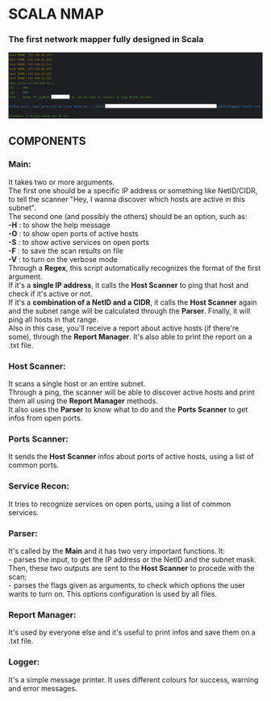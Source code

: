 <h1>SCALA NMAP</h1>
<h3>The first network mapper fully designed in Scala</h3>

<img src="screenshot.png" alt="screenshot.png"/>

<h2>COMPONENTS</h2>
<h3>Main:</h3>
<p>It takes two or more arguments. 
<br>The first one should be a specific IP address or something like NetID/CIDR,
to tell the scanner "Hey, I wanna discover which hosts are active in this subnet".
<br>The second one (and possibly the others) should be an option, such as: 
<br><strong>-H</strong> : to show the help message
<br><strong>-O</strong> : to show open ports of active hosts
<br><strong>-S</strong> : to show active services on open ports
<br><strong>-F</strong> : to save the scan results on file
<br><strong>-V</strong> : to turn on the verbose mode
<br>Through a <strong>Regex</strong>, this script automatically recognizes the format of the first argument.
<br>If it's a <strong>single IP address</strong>, it calls the <strong>Host Scanner</strong> to ping that host and check if it's active or not.
<br>If it's a <strong>combination of a NetID and a CIDR</strong>, it calls the <strong>Host Scanner</strong> again 
and the subnet range will be calculated through the <strong>Parser</strong>. Finally, it will ping all hosts in that range.
<br>Also in this case, you'll receive a report about active hosts (if there're some), through the <strong>Report Manager</strong>.
It's also able to print the report on a .txt file. 
</p>

<h3>Host Scanner:</h3>
<p>It scans a single host or an entire subnet.
<br>Through a ping, the scanner will be able to discover active hosts and print them all using the <strong>Report Manager</strong> methods.
<br>It also uses the <strong>Parser</strong> to know what to do and the <strong>Ports Scanner</strong> to get infos from open ports.</p>

<h3>Ports Scanner:</h3>
<p>It sends the <strong>Host Scanner</strong> infos about ports of active hosts, using a list of common ports.</p>

<h3>Service Recon:</h3>
<p>It tries to recognize services on open ports, using a list of common services.</p>

<h3>Parser:</h3>
<p>It's called by the <strong>Main</strong> and it has two very important functions. It:
<br>- parses the input, to get the IP address or the NetID and the subnet mask.
Then, these two outputs are sent to the <strong>Host Scanner</strong> to procede with the scan; 
<br>- parses the flags given as arguments, to check which options the user wants to turn on. 
This options configuration is used by all files.</p>

<h3>Report Manager:</h3>
<p>It's used by everyone else and it's useful to print infos and save them on a .txt file.</p>

<h3>Logger:</h3>
<p>It's a simple message printer. It uses different colours for success, warning and error messages.</p>



